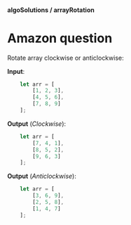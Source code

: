 #### algoSolutions / arrayRotation

# Amazon question

Rotate array clockwise or anticlockwise:

**Input**:
``` javascript
    let arr = [
        [1, 2, 3],
        [4, 5, 6],
        [7, 8, 9]
    ];
```

**Output** (*Clockwise*):
``` javascript
    let arr = [
        [7, 4, 1],
        [8, 5, 2],
        [9, 6, 3]
    ];
```

**Output** (*Anticlockwise*):
``` javascript
    let arr = [
        [3, 6, 9],
        [2, 5, 8],
        [1, 4, 7]
    ];
```

